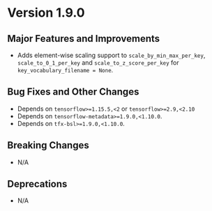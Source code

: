 # Version 1.9.0

## Major Features and Improvements

*   Adds element-wise scaling support to `scale_by_min_max_per_key`,
    `scale_to_0_1_per_key` and `scale_to_z_score_per_key` for
    `key_vocabulary_filename = None`.

## Bug Fixes and Other Changes

*   Depends on `tensorflow>=1.15.5,<2` or `tensorflow>=2.9,<2.10`
*   Depends on `tensorflow-metadata>=1.9.0,<1.10.0`.
*   Depends on `tfx-bsl>=1.9.0,<1.10.0`.

## Breaking Changes

*   N/A

## Deprecations

*   N/A


